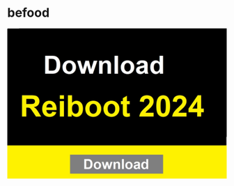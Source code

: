 # befood
[![12354](https://github.com/adrqiu/befood/blob/ceae2c7708f0b683aa3fb06b9f925c1f087ee85c/regdfood.jpg)](https://adsmera.com/tenorshare-reiboot-free-download/)
